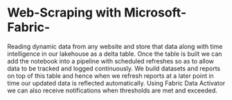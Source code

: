 # Web-Scraping with Microsoft-Fabric-

Reading dynamic data from any website and store that data along with time intelligence in our lakehouse as a delta table. Once the table is built we can add the notebook into a pipeline with scheduled refreshes so as to allow data to be tracked and logged continuously. We build datasets and reports on top of this table and hence when we refresh reports at a later point in time our updated data is reflected automatically. Using Fabric Data Activator we can also receive notifications when thresholds are met and exceeded. 
